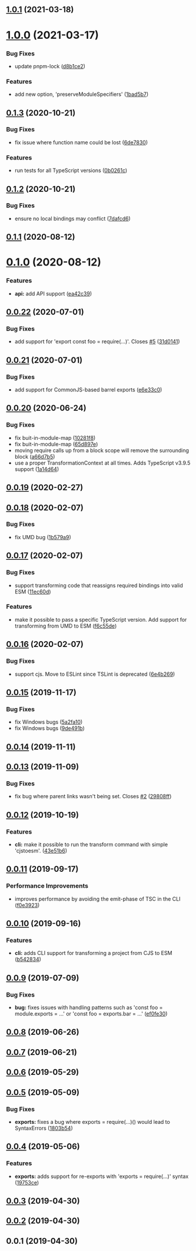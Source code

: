 ## [1.0.1](https://github.com/wessberg/cjstoesm/compare/v1.0.0...v1.0.1) (2021-03-18)



# [1.0.0](https://github.com/wessberg/cjstoesm/compare/v0.1.3...v1.0.0) (2021-03-17)


### Bug Fixes

* update pnpm-lock ([d8b1ce2](https://github.com/wessberg/cjstoesm/commit/d8b1ce28d6f377434234d02941f7290cb4d1aa05))


### Features

* add new option, 'preserveModuleSpecifiers' ([1bad5b7](https://github.com/wessberg/cjstoesm/commit/1bad5b7adcc3e92fc0cca39410384b0bc6a73368))



## [0.1.3](https://github.com/wessberg/cjstoesm/compare/v0.1.2...v0.1.3) (2020-10-21)


### Bug Fixes

* fix issue where function name could be lost ([6de7830](https://github.com/wessberg/cjstoesm/commit/6de783098a6e3e3e00ea5c1204af620ffbb7bf96))


### Features

* run tests for all TypeScript versions ([0b0261c](https://github.com/wessberg/cjstoesm/commit/0b0261cff040a8e0e4185685c5cf935b723f7029))



## [0.1.2](https://github.com/wessberg/cjstoesm/compare/v0.1.1...v0.1.2) (2020-10-21)


### Bug Fixes

* ensure no local bindings may conflict ([7dafcd6](https://github.com/wessberg/cjstoesm/commit/7dafcd6ea440287b69dce512810699e49cfa62f3))



## [0.1.1](https://github.com/wessberg/cjstoesm/compare/v0.1.0...v0.1.1) (2020-08-12)



# [0.1.0](https://github.com/wessberg/cjstoesm/compare/v0.0.22...v0.1.0) (2020-08-12)


### Features

* **api:** add API support ([ea42c39](https://github.com/wessberg/cjstoesm/commit/ea42c393d8ae1d1d1f7eaec47cb1c0086336b6ba))



## [0.0.22](https://github.com/wessberg/cjstoesm/compare/v0.0.21...v0.0.22) (2020-07-01)


### Bug Fixes

* add support for 'export const foo = require(...)'. Closes [#5](https://github.com/wessberg/cjstoesm/issues/5) ([31d0141](https://github.com/wessberg/cjstoesm/commit/31d01416fb76edeaed23a8417029d0bd96f1452c))



## [0.0.21](https://github.com/wessberg/cjstoesm/compare/v0.0.20...v0.0.21) (2020-07-01)


### Bug Fixes

* add support for CommonJS-based barrel exports ([e6e33c0](https://github.com/wessberg/cjstoesm/commit/e6e33c000cd94c216284af41b16c4f0d41b2f57e))



## [0.0.20](https://github.com/wessberg/cjstoesm/compare/v0.0.19...v0.0.20) (2020-06-24)


### Bug Fixes

* fix buit-in-module-map ([10281f8](https://github.com/wessberg/cjstoesm/commit/10281f8ce48e7b423672aee305b2f3b8ee975a59))
* fix buit-in-module-map ([65d897e](https://github.com/wessberg/cjstoesm/commit/65d897ef066f77627f2982ab436a8e1ab46c4e58))
* moving require calls up from a block scope will remove the surrounding block ([a66d7b5](https://github.com/wessberg/cjstoesm/commit/a66d7b5d5f5e5b232b0a37874f2d5d1678d54a4f))
* use a proper TransformationContext at all times. Adds TypeScript v3.9.5 support ([1a14d64](https://github.com/wessberg/cjstoesm/commit/1a14d64e5ac26a6d8086dcf31f3e859d587aee3d))



## [0.0.19](https://github.com/wessberg/cjstoesm/compare/v0.0.18...v0.0.19) (2020-02-27)



## [0.0.18](https://github.com/wessberg/cjstoesm/compare/v0.0.17...v0.0.18) (2020-02-07)


### Bug Fixes

* fix UMD bug ([1b579a9](https://github.com/wessberg/cjstoesm/commit/1b579a9d394983d94cf58082816ec8588a7a67e7))



## [0.0.17](https://github.com/wessberg/cjstoesm/compare/v0.0.16...v0.0.17) (2020-02-07)


### Bug Fixes

* support transforming code that reassigns required bindings into valid ESM ([11ec60d](https://github.com/wessberg/cjstoesm/commit/11ec60d43d35b421d5f3659d283f0a50c235d5b5))


### Features

* make it possible to pass a specific TypeScript version. Add support for transforming from UMD to ESM ([f6c55de](https://github.com/wessberg/cjstoesm/commit/f6c55de32ac27b4fb914ad5f242aa78c22b5b3d0))



## [0.0.16](https://github.com/wessberg/cjstoesm/compare/v0.0.15...v0.0.16) (2020-02-07)


### Bug Fixes

* support cjs. Move to ESLint since TSLint is deprecated ([6e4b269](https://github.com/wessberg/cjstoesm/commit/6e4b26904f5e6381c32d4a62ab07f7602ae0708e))



## [0.0.15](https://github.com/wessberg/cjstoesm/compare/v0.0.14...v0.0.15) (2019-11-17)


### Bug Fixes

* fix Windows bugs ([5a2fa10](https://github.com/wessberg/cjstoesm/commit/5a2fa10c584c808f95022981c56f631702ca595c))
* fix Windows bugs ([9de491b](https://github.com/wessberg/cjstoesm/commit/9de491b80bb7b3f0d0f302afed114e90b613cb6a))



## [0.0.14](https://github.com/wessberg/cjstoesm/compare/v0.0.13...v0.0.14) (2019-11-11)



## [0.0.13](https://github.com/wessberg/cjstoesm/compare/v0.0.12...v0.0.13) (2019-11-09)


### Bug Fixes

* fix bug where parent links wasn't being set. Closes [#2](https://github.com/wessberg/cjstoesm/issues/2) ([29808ff](https://github.com/wessberg/cjstoesm/commit/29808ff8f74a811f25603ecc7a74893a9a1f4d61))



## [0.0.12](https://github.com/wessberg/cjstoesm/compare/v0.0.11...v0.0.12) (2019-10-19)


### Features

* **cli:** make it possible to run the transform command with simple 'cjstoesm'. ([43e51b6](https://github.com/wessberg/cjstoesm/commit/43e51b6a15f85c2b5f95e56c42059a49d48c0bb4))



## [0.0.11](https://github.com/wessberg/cjstoesm/compare/v0.0.10...v0.0.11) (2019-09-17)


### Performance Improvements

* improves performance by avoiding the emit-phase of TSC in the CLI ([f0e3923](https://github.com/wessberg/cjstoesm/commit/f0e39233d63cecfc3c919e2d71b1c8c9ab1ab6de))



## [0.0.10](https://github.com/wessberg/cjstoesm/compare/v0.0.9...v0.0.10) (2019-09-16)


### Features

* **cli:** adds CLI support for transforming a project from CJS to ESM ([b542834](https://github.com/wessberg/cjstoesm/commit/b5428345abb918901f8e471d81f200440f0ac068))



## [0.0.9](https://github.com/wessberg/cjstoesm/compare/v0.0.8...v0.0.9) (2019-07-09)


### Bug Fixes

* **bug:** fixes issues with handling patterns such as 'const foo = module.exports = ...' or 'const foo = exports.bar = ...' ([ef0fe30](https://github.com/wessberg/cjstoesm/commit/ef0fe303d355b15e68fcdf836277270748f517e2))



## [0.0.8](https://github.com/wessberg/cjstoesm/compare/v0.0.7...v0.0.8) (2019-06-26)



## [0.0.7](https://github.com/wessberg/cjstoesm/compare/v0.0.6...v0.0.7) (2019-06-21)



## [0.0.6](https://github.com/wessberg/cjstoesm/compare/v0.0.5...v0.0.6) (2019-05-29)



## [0.0.5](https://github.com/wessberg/cjstoesm/compare/v0.0.4...v0.0.5) (2019-05-09)


### Bug Fixes

* **exports:** fixes a bug where exports = require(...)() would lead to SyntaxErrors ([1803b54](https://github.com/wessberg/cjstoesm/commit/1803b54c80a23540311cd7f92095af2eeb7f804a))



## [0.0.4](https://github.com/wessberg/cjstoesm/compare/v0.0.3...v0.0.4) (2019-05-06)


### Features

* **exports:** adds support for re-exports with 'exports = require(...)' syntax ([19753ce](https://github.com/wessberg/cjstoesm/commit/19753cef73ece3af39687ff49819a0ff388cc710))



## [0.0.3](https://github.com/wessberg/cjstoesm/compare/v0.0.2...v0.0.3) (2019-04-30)



## [0.0.2](https://github.com/wessberg/cjstoesm/compare/v0.0.1...v0.0.2) (2019-04-30)



## 0.0.1 (2019-04-30)



